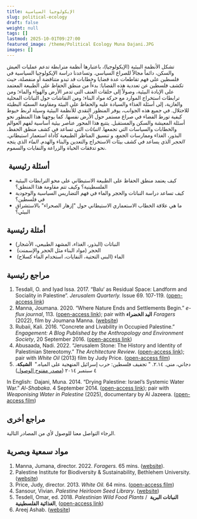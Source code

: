 ```yaml
---
title: الإيكولوجيا السياسية
slug: political-ecology
draft: false
weight: null
tags: []
lastmod: 2025-10-01T09:27:00
featured_image: /theme/Political Ecology Muna Dajani.JPG
images: []
---
```

تشكل الأنظمة البيئية (الإيكولوجيا)، باعتبارها أنظمة مترابطة تدعم عمليات العيش والسكن، دائماً مجالاً للصراع السياسي. وتساعدنا دراسة الإيكولوجيا السياسية في فلسطين على فهم تقاطعات عدة قضايا وخطابات قد تبدو متناقضة أو منفصلة، حيث تكشف فلسطين عن تعددية هذه القضايا: بدءاً من منطق الحفاظ على الطبيعة المعتمد على الإبادة البيئية، وصولاً إلى حلقات العنف التي تدمر الأرض والهواء والماء؛ ومن ترابطات استخراج الموارد مع حركة مواد البناء؛ ومن النقاشات حول النباتات المحلية والغازية، إلى أسئلة الغذاء والسيادة عليه والحفاظ على البيئة ومقاومة السميّة البطيئة للاحتلال. في جميع هذه الجوانب، يوفر المنظور النقدي للأنظمة البيئية وسيلة لربط خيوط كيفية تورط الفضاء في صراع مستمر حول الأرض نفسها. كما يوجهنا هذا المنظور نحو أسئلة المعيشة والسكن والمستقبل. يتتبع هذا المحور عناصر بيئية أساسية لفهم العوالم والخطابات والسياسات التي تجمعها. _النباتات_ التي تساعد في كشف منطق الحفظ، البذور، الغذاء وممارسات الجمع، و تنسيق المناظر الطبيعية كأداة استعمار استيطاني. _الحجر_ الذي يساعد في كشف بيئات الاستخراج والتعدين والبناء والهدم. _الماء_ الذي يتجه نحو تدفقات الحياة والزراعة والنفايات والسموم.

##  **أسئلة رئيسية**

- كيف يعتمد منطق الحفاظ على الطبيعة الاستيطاني على محو الترابطات البيئية الفلسطينية؟ وكيف تتم مقاومة هذا المنطق؟
- كيف تساعد دراسة النباتات والحجر والماء في فهم التضاريس السياسية والوجودية في فلسطين؟ 
- ما هي علاقة الخطاب الاستعماري الاستيطاني حول "إزهار الصحراء" بالاستشراق البيئي؟

## **أمثلة رئيسية**

- النباتات (البذور، الغذاء، المشهد الطبيعي، الأشجار)
-  الحجر (مواد البناء مثل الحجر والإسمنت)
-  الماء (البنى التحتية، النفايات، استخدام الماء كسلاح)

## **مراجع رئيسية**

1. Tesdall, O. and Iyad Issa. 2017. “Balu‘ as Residual Space: Landform and Sociality in Palestine”. _Jerusalem Quarterly._ Issue 69. 107-119. ([open-access link](https://www.palestine-studies.org/en/node/213047))
2. Manna, Joumana. 2020. “Where Nature Ends and Settlements Begin.” _e-flux journal_, 113. ([open-access link](https://www.e-flux.com/journal/113/360006/where-nature-ends-and-settlements-begin/)); pair with **اليد الخضراء** _Foragers_ (2022), film by Joumana Manna. ([website](https://www.jumanamanna.com/Foragers))
3. Rubaii, Kali. 2016. “Concrete and Livability in Occupied Palestine.” _Engagement: A Blog Published by the Anthropology and Environment Society_, 20 September 2016. ([open-access link](https://aesengagement.wordpress.com/2016/09/20/concrete-and-livability-in-occupied-palestine/))
4. Abusaada, Nadi. 2022. “Jerusalem Stone: The History and Identity of Palestinian Stereotomy.” _The Architecture Review_. ([open-access link](https://www.architectural-review.com/essays/city-portraits/jerusalem-stone-the-history-and-identity-of-palestinian-stereotomy)); pair with _White Oil_ (2013) film by Judy Price. ([open-access film](https://www.cultureunplugged.com/documentary/watch-online/play/54968/white-oil))
5. دجاني، منى. ٢.١٤. " تجفيف فلسطين: حرب إسرائيل المنهجية على المياه." _&#160;_**الشبكة**، ٤ سبتمبر ٢٠١٤ ([مصدر مفتوح الوصول](https://al-shabaka.org/briefs/%D8%AA%D8%AC%D9%81%D9%8A%D9%81-%D9%81%D9%84%D8%B3%D8%B7%D9%8A%D9%86-%D8%AD%D8%B1%D8%A8-%D8%A5%D8%B3%D8%B1%D8%A7%D8%A6%D9%8A%D9%84-%D8%A7%D9%84%D9%85%D9%86%D9%87%D8%AC%D9%8A%D8%A9-%D8%B9%D9%84%D9%89-%D8%A7%D9%84%D9%85%D9%8A%D8%A7%D9%87/))

In English:  Dajani, Muna. 2014. “Drying Palestine: Israel’s Systemic Water War.” _Al-Shabaka_. 4 September 2014. ([open-access link](https://al-shabaka.org/briefs/drying-palestine-israels-systemic-water-war/)); pair with _Weaponising Water in Palestine_ (2025), documentary by Al Jazeera. ([open-access film](https://www.aljazeera.com/program/people-power/2023/7/27/weaponising-water-in-palestine))

## **مراجع أخرى**

الرجاء التواصل معنا للوصول لأي من المصادر التالية.

## **مواد سمعية وبصرية**

1. Manna, Jumana, director. 2022. _Foragers._ 65 mins. ([website](https://www.jumanamanna.com/Foragers)).
2. Palestine Institute for Biodiversity & Sustainability, Bethlehem University. ([website](https://www.palestinenature.org/))
3. Price, Judy, director. 2013. _White Oil._ 64 mins. ([open-access film](https://www.cultureunplugged.com/documentary/watch-online/play/54968/white-oil))
4. Sansour, Vivian. _Palestine Heirloom Seed Library_. ([website](https://viviensansour.com/Palestine-Heirloom))
5. Tesdell, Omar, ed. 2018. _Palestinian Wild Food Plants_ /  **النباتات البرية الغذائية الفلسطينية**, ([open-access link](https://archive.org/details/palwildfoodplants2018/page/n17/mode/2up))
6. Areej Ashab. ([website](https://areejashhab.com/about))
